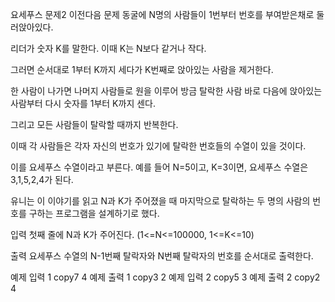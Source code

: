 요세푸스 문제2
이전다음
문제
동굴에 N명의 사람들이 1번부터 번호를 부여받은채로 둘러앉아있다.

리더가 숫자 K를 말한다. 이때 K는 N보다 같거나 작다.

그러면 순서대로 1부터 K까지 세다가 K번째로 앉아있는 사람을 제거한다.

한 사람이 나가면 나머지 사람들로 원을 이루어 방금 탈락한 사람 바로 다음에 앉아있는 사람부터 다시 숫자를 1부터 K까지 센다.

그리고 모든 사람들이 탈락할 때까지 반복한다.

이때 각 사람들은 각자 자신의 번호가 있기에 탈락한 번호들의 수열이 있을 것이다.

이를 요세푸스 수열이라고 부른다. 예를 들어 N=5이고, K=3이면, 요세푸스 수열은 3,1,5,2,4가 된다.

유니는 이 이야기를 읽고 N과 K가 주어졌을 때 마지막으로 탈락하는 두 명의 사람의 번호를 구하는 프로그램을 설계하기로 했다.

입력
첫째 줄에 N과 K가 주어진다. (1<=N<=100000, 1<=K<=10)

출력
요세푸스 수열의 N-1번째 탈락자와 N번째 탈락자의 번호를 순서대로 출력한다.

예제 입력 1
copy7 4
예제 출력 1
copy3 2
예제 입력 2
copy5 3
예제 출력 2
copy2 4
